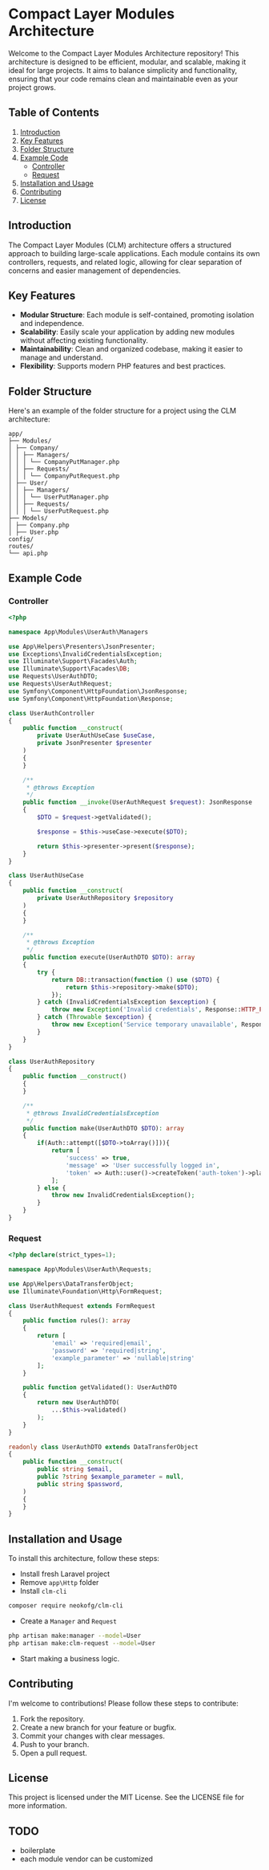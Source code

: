 # Compact Layer Modules Architecture

Welcome to the Compact Layer Modules Architecture repository! This architecture is designed to be efficient, modular, and scalable, making it ideal for large projects. It aims to balance simplicity and functionality, ensuring that your code remains clean and maintainable even as your project grows.

## Table of Contents

1. [Introduction](#introduction)
2. [Key Features](#key-features)
3. [Folder Structure](#folder-structure)
4. [Example Code](#example-code)
   - [Controller](#controller)
   - [Request](#request)
5. [Installation and Usage](#installation-and-usage)
6. [Contributing](#contributing)
7. [License](#license)

## Introduction

The Compact Layer Modules (CLM) architecture offers a structured approach to building large-scale applications. Each module contains its own controllers, requests, and related logic, allowing for clear separation of concerns and easier management of dependencies.

## Key Features

- **Modular Structure**: Each module is self-contained, promoting isolation and independence.
- **Scalability**: Easily scale your application by adding new modules without affecting existing functionality.
- **Maintainability**: Clean and organized codebase, making it easier to manage and understand.
- **Flexibility**: Supports modern PHP features and best practices.

## Folder Structure

Here's an example of the folder structure for a project using the CLM architecture:
```
app/
├── Modules/
│ ├── Company/
│ │ ├── Managers/
│ │ │ └── CompanyPutManager.php
│ │ ├── Requests/
│ │ │ └── CompanyPutRequest.php
│ ├── User/
│ │ ├── Managers/
│ │ │ └── UserPutManager.php
│ │ ├── Requests/
│ │ │ └── UserPutRequest.php
├── Models/
│ ├── Company.php
│ ├── User.php
config/
routes/
└── api.php
```

## Example Code

### Controller

```php
<?php

namespace App\Modules\UserAuth\Managers

use App\Helpers\Presenters\JsonPresenter;
use Exceptions\InvalidCredentialsException;
use Illuminate\Support\Facades\Auth;
use Illuminate\Support\Facades\DB;
use Requests\UserAuthDTO;
use Requests\UserAuthRequest;
use Symfony\Component\HttpFoundation\JsonResponse;
use Symfony\Component\HttpFoundation\Response;

class UserAuthController
{
    public function __construct(
        private UserAuthUseCase $useCase,
        private JsonPresenter $presenter
    )
    {
    }

    /**
     * @throws Exception
     */
    public function __invoke(UserAuthRequest $request): JsonResponse
    {
        $DTO = $request->getValidated();

        $response = $this->useCase->execute($DTO);

        return $this->presenter->present($response);
    }
}

class UserAuthUseCase
{
    public function __construct(
        private UserAuthRepository $repository
    )
    {
    }

    /**
     * @throws Exception
     */
    public function execute(UserAuthDTO $DTO): array
    {
        try {
            return DB::transaction(function () use ($DTO) {
                return $this->repository->make($DTO);
            });
        } catch (InvalidCredentialsException $exception) {
            throw new Exception('Invalid credentials', Response::HTTP_FORBIDDEN, $exception);
        } catch (Throwable $exception) {
            throw new Exception('Service temporary unavailable', Response::HTTP_SERVICE_UNAVAILABLE, $exception);
        }
    }
}

class UserAuthRepository
{
    public function __construct()
    {
    }

    /**
     * @throws InvalidCredentialsException
     */
    public function make(UserAuthDTO $DTO): array
    {
        if(Auth::attempt([$DTO->toArray()])){
            return [
                'success' => true,
                'message' => 'User successfully logged in',
                'token' => Auth::user()->createToken('auth-token')->plainTextToken,
            ];
        } else {
            throw new InvalidCredentialsException();
        }
    }
}
```
### Request
```php
<?php declare(strict_types=1);

namespace App\Modules\UserAuth\Requests;

use App\Helpers\DataTransferObject;
use Illuminate\Foundation\Http\FormRequest;

class UserAuthRequest extends FormRequest
{
    public function rules(): array
    {
        return [
            'email' => 'required|email',
            'password' => 'required|string',
            'example_parameter' => 'nullable|string'
        ];
    }

    public function getValidated(): UserAuthDTO
    {
        return new UserAuthDTO(
            ...$this->validated()
        );
    }
}

readonly class UserAuthDTO extends DataTransferObject
{
    public function __construct(
        public string $email,
        public ?string $example_parameter = null,
        public string $password,
    )
    {
    }
}
```
## Installation and Usage

To install this architecture, follow these steps:
- Install fresh Laravel project
- Remove `app\Http` folder
- Install `clm-cli`
```bash
composer require neokofg/clm-cli
```
- Create a `Manager` and `Request`
```bash
php artisan make:manager --model=User
php artisan make:clm-request --model=User
```
- Start making a business logic.

## Contributing
I'm welcome to contributions! Please follow these steps to contribute:

1. Fork the repository.
2. Create a new branch for your feature or bugfix.
3. Commit your changes with clear messages.
4. Push to your branch.
5. Open a pull request.

## License
This project is licensed under the MIT License. See the LICENSE file for more information.

## TODO

- boilerplate
- each module vendor can be customized
